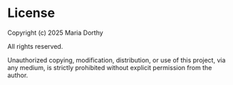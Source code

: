 # License

Copyright (c) 2025 Maria Dorthy

All rights reserved.

Unauthorized copying, modification, distribution, or use of this project, via any medium, is strictly prohibited without explicit permission from the author.
